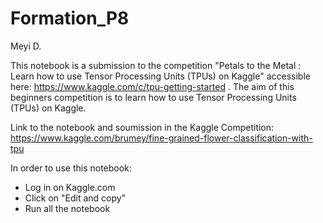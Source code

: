 # Formation_P8

Meyi D.

This notebook is a submission to the competition "Petals to the Metal : Learn how to use Tensor Processing Units (TPUs) on Kaggle" accessible here: 
https://www.kaggle.com/c/tpu-getting-started . The aim of this beginners competition is to learn how to use Tensor Processing Units (TPUs) on Kaggle. 

Link to the notebook and soumission in the Kaggle Competition: https://www.kaggle.com/brumey/fine-grained-flower-classification-with-tpu

In order to use this notebook:
- Log in on Kaggle.com
- Click on "Edit and copy"
- Run all the notebook




